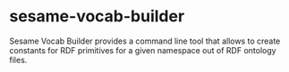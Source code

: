 sesame-vocab-builder
====================

Sesame Vocab Builder provides a command line tool that allows to create constants for RDF primitives for a given namespace out of RDF ontology files.

